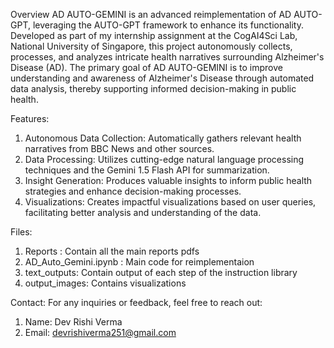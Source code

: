 Overview
AD AUTO-GEMINI is an advanced reimplementation of AD AUTO-GPT, leveraging the AUTO-GPT framework to enhance its functionality. Developed as part of my internship assignment at the CogAI4Sci Lab, National University of Singapore, this project autonomously collects, processes, and analyzes intricate health narratives surrounding Alzheimer's Disease (AD). The primary goal of AD AUTO-GEMINI is to improve understanding and awareness of Alzheimer's Disease through automated data analysis, thereby supporting informed decision-making in public health.

Features:
1) Autonomous Data Collection: Automatically gathers relevant health narratives from BBC News and other sources.
2) Data Processing: Utilizes cutting-edge natural language processing techniques and the Gemini 1.5 Flash API for summarization.
3) Insight Generation: Produces valuable insights to inform public health strategies and enhance decision-making processes.
4) Visualizations: Creates impactful visualizations based on user queries, facilitating better analysis and understanding of the data.

Files: 
1) Reports : Contain all the main reports pdfs 
2) AD_Auto_Gemini.ipynb : Main code for reimplementaion 
3) text_outputs: Contain output of each step of the instruction library 
4) output_images: Contains visualizations 


Contact:
For any inquiries or feedback, feel free to reach out:

1) Name: Dev Rishi Verma
2) Email: devrishiverma251@gmail.com

